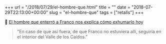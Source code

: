 +++
url = "/2018/07/29/el-hombre-que.html"
title = ""
date = "2018-07-29T22:13:00+00:00"
slug = "el-hombre-que"
tags = ["retalls"]
+++

📎 [El hombre que enterró a Franco nos explica cómo exhumarlo hoy](http://www.elmundo.es/cronica/2018/07/01/5b367bddca4741a46c8b45d2.html)

> ”En caso de que así fuera, de que Franco no estuviera allí, seguiría en el interior del Valle de los Caídos.”


